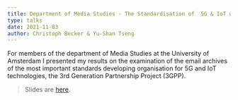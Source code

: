 ```yaml
---
title: Department of Media Studies - The Standardisation of  5G & IoT within the 3GPP
type: talks
date: 2021-11-03
author: Christoph Becker & Yu-Shan Tseng
---
```


For members of the department of Media Studies at the University of Amsterdam I presented my results on the examination of the email archives of the most important standards developing organisation for 5G and IoT technologies, the  3rd Generation Partnership Project (3GPP).

> Slides are [here](/assets/internet_governance/3gpp_5g_iot.pdf).
